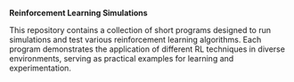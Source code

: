 **Reinforcement Learning Simulations**

This repository contains a collection of short programs designed to run simulations and test various reinforcement learning algorithms. Each program demonstrates the application of different RL techniques in diverse environments, serving as practical examples for learning and experimentation.
